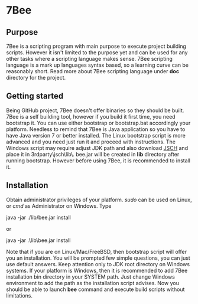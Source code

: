<h1>7Bee</h1>
<h2>Purpose</h2>
7Bee is a scripting program with main purpose to execute project building scripts. However it isn't limited to the purpose yet and can be used for any other tasks where a scripting language makes sense. 
7Bee scripting language is a mark up languages syntax based, so a learning curve can be reasonably short. Read more about 7Bee
scripting language under <b>doc</b> directory for the project.
<h2>Getting started</h2>
Being GitHub project, 7Bee doesn't offer binaries so they should be built. 7Bee is a self building tool, however if you build it
first time, you need bootstrap it. You can use either bootstrap or bootstrap.bat accordingly your platform. Needless to remind
that 7Bee is Java application so you have to have Java version 7 or better installed.
The Linux bootstrap script is more advanced and you need just run it and proceed with instructions. The Windows script may require
adjust JDK path and also download <a href="http://www.jcraft.com/jsch/">JSCH</a> and place it in 3rdparty\jsch\lib\. 
bee.jar will be created in <b>lib</b> directory after running bootstrap. However before using 7Bee, it is recommended to install it.
<h2>Installation</h2>
Obtain administrator privileges of your platform. <i>sudo</i> can be used on Linux, or <i>cmd</i> as Administrator on Windows.
Type

   java -jar ./lib/bee.jar install

or

   java -jar .\lib\bee.jar install

Note that if you are on Linux/Mac/FreeBSD, then bootstrap script will offer you an installation.
You will be prompted few simple questions, you can just use default answers. Keep attention only to JDK root directory on
WIndows systems.
If your platform is Windows, then it is recommended to add 7Bee installation bin directory in your
SYSTEM path. Just change Windows environment to add the path as the installation script advises.
Now you should be able to launch <b>bee</b> command and execute build scripts without limitations.


